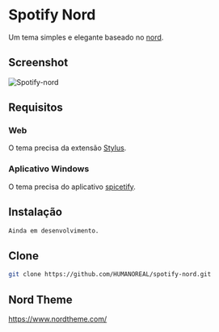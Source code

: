 # Spotify Nord
Um tema simples e elegante baseado no [nord](https://www.nordtheme.com/).

## Screenshot

![Spotify-nord]()

## Requisitos
### Web
O tema precisa da extensão [Stylus](https://chrome.google.com/webstore/detail/stylus/clngdbkpkpeebahjckkjfobafhncgmne).

### Aplicativo Windows
O tema precisa do aplicativo [spicetify](https://github.com/khanhas/spicetify-cli).

## Instalação 

```txt
Ainda em desenvolvimento.
```
## Clone
```bash
git clone https://github.com/HUMANOREAL/spotify-nord.git
```

## Nord Theme

https://www.nordtheme.com/

